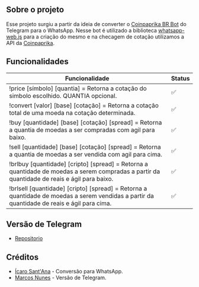 ## Sobre o projeto

Esse projeto surgiu a partir da ideia de converter o [Coinpaprika BR Bot](https://t.me/CppBrBot) do Telegram para o WhatsApp. Nesse bot é utilizado a biblioteca [whatsapp-web.js](https://github.com/pedroslopez/whatsapp-web.js) para a criação do mesmo e na checagem de cotação utilizamos a API da [Coinpaprika](https://api.coinpaprika.com/).

## Funcionalidades

| Funcionalidade  | Status |
| ------------- | ------------- |
| !price [símbolo] [quantia] = Retorna a cotação do simbolo escolhido. QUANTIA opcional.  | ✅  |
| !convert [valor] [base] [cotação] = Retorna a cotação total de uma moeda na cotação determinada. | ✅  |
| !buy [quantidade] [base] [cotação] [spread] = Retorna a quantia de moedas a ser compradas com agil para baixo.  | ✅  |
| !sell [quantidade] [base] [cotação] [spread] = Retorna a quantia de moedas a ser vendida com agil para cima. | ✅ |
| !brlbuy [quantidade] [cripto] [spread] = Retorna a quantidade de moedas a serem compradas a partir da quantidade de reais e ágil para baixo.  | ✅  |
| !brlsell [quantidade] [cripto] [spread] = Retorna a quantidade de moedas a serem vendidas a partir da quantidade de reais e ágil para cima. | ✅ |

## Versão de Telegram

* [Repositorio](https://github.com/marcosnunesmbs/coinpaprika-br-bot/)

## Créditos

* [Ícaro Sant'Ana](https://t.me/SmookeyDev) - Conversão para WhatsApp.
* [Marcos Nunes](https://t.me/SACNanoPay) - Versão de Telegram.
